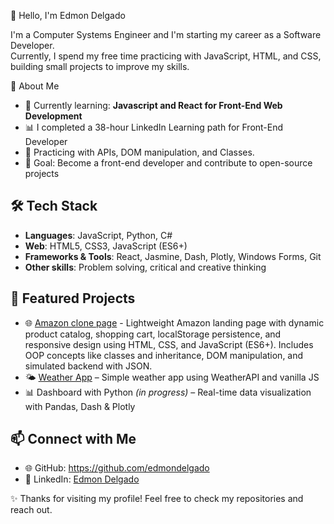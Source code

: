 👋 Hello, I'm Edmon Delgado  

I'm a Computer Systems Engineer and I'm starting my career as a Software Developer.  
Currently, I spend my free time practicing with JavaScript, HTML, and CSS, building small projects to improve my skills.  

🚀 About Me  
- 🌱 Currently learning: **Javascript and React for Front-End Web Development**
- 📊 I completed a 38-hour LinkedIn Learning path for Front-End Developer
- 🔧 Practicing with APIs, DOM manipulation, and Classes.
- 🎯 Goal: Become a front-end developer and contribute to open-source projects  

## 🛠️ Tech Stack  
- **Languages**: JavaScript, Python, C#
- **Web**: HTML5, CSS3, JavaScript (ES6+)  
- **Frameworks & Tools**: React, Jasmine, Dash, Plotly, Windows Forms, Git
- **Other skills**: Problem solving, critical and creative thinking  

## 📂 Featured Projects  
- 🌐 [Amazon clone page](https://edmondelgado.github.io/Amazon-clone-lite/index.html) - Lightweight Amazon landing page with dynamic product catalog, shopping cart, localStorage persistence, and responsive design using HTML, CSS, and JavaScript (ES6+). Includes OOP concepts like classes and inheritance, DOM manipulation, and simulated backend with JSON. 
- 🌤️ [Weather App](https://edmondelgado.github.io/Weather-app/) – Simple weather app using WeatherAPI and vanilla JS
- 📊 Dashboard with Python *(in progress)* – Real-time data visualization with Pandas, Dash & Plotly 

## 📫 Connect with Me  
- 🌐 GitHub: https://github.com/edmondelgado
- 💼 LinkedIn: [Edmon Delgado](https://www.linkedin.com/in/edmon-delgado/)

✨ Thanks for visiting my profile! Feel free to check my repositories and reach out.  
